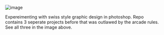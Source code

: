 ![image](https://github.com/user-attachments/assets/e307e921-478a-4807-9999-53e342b25d39)


Expereimenting with swiss style graphic design in photoshop. Repo contains 3 seperate projects before that was outlawed by the arcade rules. See all three in the image above.

